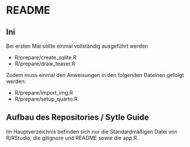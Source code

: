 # README

## Ini

Bei ersten Mal sollte einmal vollständig ausgeführt werden

- R/prepare/create_sqlite.R
- R/prepare/draw_teaser.R

Zudem muss einmal den Anweisungen in den folgenden Dateinen gefolgt werden:

- R/prepare/import_img.R
- R/prepare/setup_quarto.R

## Aufbau des Repositories / Sytle Guide

Im Hauptverzeichnis befinden sich nur die Standardmäßigen Datei von R/RStudio, die gitignore und README sowie die app.R.




